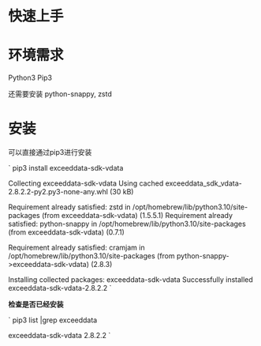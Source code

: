 # 快速上手

# 环境需求
Python3 
Pip3

还需要安装
python-snappy, zstd

# 安装
可以直接通过pip3进行安装

`
pip3 install exceeddata-sdk-vdata 

Collecting exceeddata-sdk-vdata
  Using cached exceeddata_sdk_vdata-2.8.2.2-py2.py3-none-any.whl (30 kB)

Requirement already satisfied: zstd in /opt/homebrew/lib/python3.10/site-packages (from exceeddata-sdk-vdata) (1.5.5.1)
Requirement already satisfied: python-snappy in /opt/homebrew/lib/python3.10/site-packages (from exceeddata-sdk-vdata) (0.7.1)

Requirement already satisfied: cramjam in /opt/homebrew/lib/python3.10/site-packages (from python-snappy->exceeddata-sdk-vdata) (2.8.3)

Installing collected packages: exceeddata-sdk-vdata
Successfully installed exceeddata-sdk-vdata-2.8.2.2
`

**检查是否已经安装**

`
pip3 list |grep exceeddata

exceeddata-sdk-vdata 2.8.2.2
`
